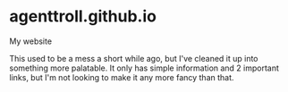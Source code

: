 # agenttroll.github.io

My website

This used to be a mess a short while ago, but I've cleaned it up into something more palatable. It only has simple information and 2 important links, but I'm not looking to make it any more fancy than that.
